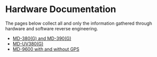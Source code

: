 # Hardware Documentation

The pages below collect all and only the information gathered through hardware and software reverse engineering.

* [MD-380(G) and MD-390(G)](md380.md)
* [MD-UV380(G)](mduv380.md)
* [MD-9600 with and without GPS](md9600.md)
